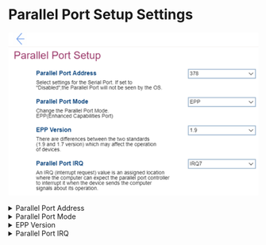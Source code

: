 # Parallel Port Setup Settings #

![](./img/parallelportsetup.png)

<details><summary>Parallel Port Address</summary>

Whether the Parallel Port will be seen by the OS.

!> If `Disabled`, the `Parallel Port Mode`,  `EPP Version` and `Parallel Port IRQ` settings will become unavailable. 

Options:

1. Disabled.
2. **378** – Default. 
3. 278

| WMI Setting name | Values | SVP / SMP Req'd | AMD/Intel |
|:---|:---|:---|:---|
| ParallelPortAddress |  | yes | Both |
</details>

<details><summary>Parallel Port Mode</summary>

Parallel port mode.

One option:

1. **EPP** - Enhanced Parallel Port. Default. 

| WMI Setting name | Values | SVP / SMP Req'd | AMD/Intel |
|:---|:---|:---|:---|
| ParallelPortMode |  | yes | Both |
</details>

<details><summary>EPP Version</summary>

!> Differences between the two versions may affect the operation of devices.

Options:

1. **1.9** – Default.
2. 1.7

| WMI Setting name | Values | SVP / SMP Req'd | AMD/Intel |
|:---|:---|:---|:---|
| EPPVersion |  | yes | Both |
</details>

<details><summary>Parallel Port IRQ</summary>

Select the IRQ (interrupt request) for the parallel port.

Options:

1. **IRQ7** – Default.
2. IRQ5

| WMI Setting name | Values | SVP / SMP Req'd | AMD/Intel |
|:---|:---|:---|:---|
| ParallelPortIRQ |  | yes | Both |
</details>